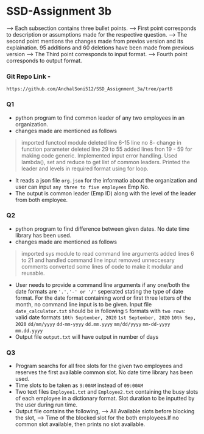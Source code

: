 SSD-Assignment 3b
=================
--> Each subsection contains three bullet points. 
--> First point corresponds to description or assumptions made for the respective question.
--> The second point mentions the changes made from previos version and its explaination. 95 additions and 60 deletions have been made from previous version
--> The Third point corresponds to input format.
--> Fourth point corresponds to output format.
### Git Repo Link - 
`https://github.com/AnchalSoni512/SSD_Assignment_3a/tree/partB`
### Q1
* python program to find common leader of any two employees in an organization.
* changes made are mentioned as follows
> imported functool module
> deleted line 6-15
> line no 8- change in function parameter
> deleted line 29 to 55
> added lines fron 19 - 59 for making code generic.
> Implemented input error handling. Used lambda(), set and reduce to get list of common leaders. Printed the leader and levels in required format using for loop.
* It reads a json file `org.json` for the informatio about the organization and user can input `any three to five employees` Emp No.
* The output is common leader (Emp ID) along with the level of the leader from both employee.
### Q2
* python program to find difference between given dates. No date time library has been used.
* changes made are mentioned as follows
> imported sys module to read command line arguments
> added lines 6 to 21 and handled command line input
> removed unneccesary comments
> converted some lines of code to make it modular and reusable.
* User needs to provide a command line arguments if any one/both the date formats are `'.','-' or '/'` seperated stating the type of date format. For the date format  containing word or first three letters of the month, no command line input is to be given.
Input file `date_calculator.txt` should be in following `5` formats with `two rows`:
valid date formats
`10th September, 2020`
`1st September, 2020`
`10th Sep, 2020`
`dd/mm/yyyy`
`dd-mm-yyyy`
`dd.mm.yyyy`
`mm/dd/yyyy`
`mm-dd-yyyy`
`mm.dd.yyyy`
* Output file `output.txt` will have output in number of days

### Q3
* Program searchs for all free slots for the given two employees and reserves the first available common slot. No date time library has been used.
* Time slots to be taken as `9:00AM` instead of `09:00AM`
* Two text files `Employee1.txt` and `Employee2.txt` containing the busy slots of each employee in a dictionary format.
Slot duration to be inputted by the user during run time.
* Output file contains the following,
 --> All Available slots before blocking the slot,
 --> Time of the blocked slot for the both employees.If no common slot available, then prints no slot available.
